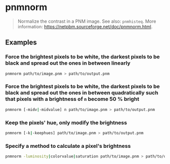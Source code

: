 # pnmnorm

> Normalize the contrast in a PNM image. See also: `pnmhisteq`. More information: <https://netpbm.sourceforge.net/doc/pnmnorm.html>.

## Examples

### Force the brightest pixels to be white, the darkest pixels to be black and spread out the ones in between linearly

```bash
pnmnorm path/to/image.pnm > path/to/output.pnm
```

### Force the brightest pixels to be white, the darkest pixels to be black and spread out the ones in between quadratically such that pixels with a brightness of `n` become 50 % bright

```bash
pnmnorm [-midv|-midvalue] n path/to/image.pnm > path/to/output.pnm
```

### Keep the pixels' hue, only modify the brightness

```bash
pnmnorm [-k|-keephues] path/to/image.pnm > path/to/output.pnm
```

### Specify a method to calculate a pixel's brightness

```bash
pnmnorm -luminosity|colorvalue|saturation path/to/image.pnm > path/to/output.pnm
```
